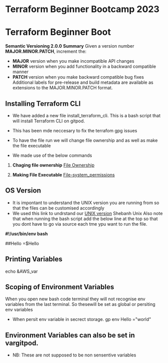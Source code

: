 # Terraform Beginner Bootcamp 2023

# Terraform Beginner Boot

**Semantic Versioning 2.0.0**
**Summary**
Given a version number **MAJOR.MINOR.PATCH**, increment the:

- **MAJOR** version when you make incompatible API changes
- **MINOR** version when you add functionality in a backward compatible manner
- **PATCH** version when you make backward compatible bug fixes
Additional labels for pre-release and build metadata are available as extensions to the MAJOR.MINOR.PATCH format.


## **Installing Terraform CLI**
- We have added a new file install_terraform_cli. This is a bash script that will install Terraform CLI on gitpod. 
- This has been mde neccesary to fix the terrafom gpg issues
- To have the file run we will change file ownership and as well as make the file executable

- We made use of the below commands 

1. **Chaging file ownership** [File Ownership](https://en.wikipedia.org/wiki/Ownership)


2. **Making File Executable** [File-system_permissions](https://en.wikipedia.org/wiki/File-system_permissions)

## **OS Version**
- It is impontant to understand the UNIX version you are running from so that the files can be customised accordingly
- We used this link to undrstand our [UNIX version]() 
Shebanh Unix
Also note that when running the bash script add the below line at the top so that you dont have to go via source each tme ypu want to run the file.

**#!/usr/bin/env bash**


##Hello =$Hello
## **Printing Variables**
echo &AWS_var
## **Scoping of Environment Variables**
When you open new bash code terminal they will not recognise env variables from the last terminal. So thesewill be set as global or persiting env variables
- When persit env variable in secrect storage.
gp env Hello ="world"
## **Environment Variables can also be set in vargitpod.**
- NB: These are not supposed to be non sensentive variables



